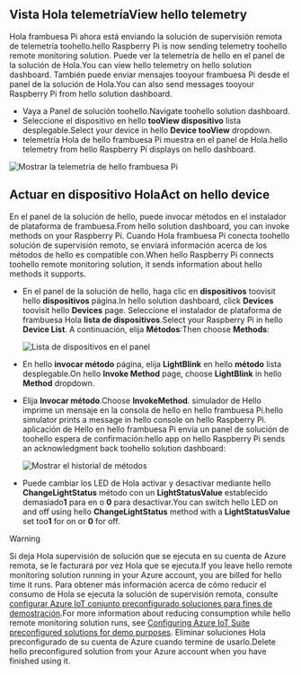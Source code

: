 ## <a name="view-hello-telemetry"></a><span data-ttu-id="0c515-101">Vista Hola telemetría</span><span class="sxs-lookup"><span data-stu-id="0c515-101">View hello telemetry</span></span>

<span data-ttu-id="0c515-102">Hola frambuesa Pi ahora está enviando la solución de supervisión remota de telemetría toohello.</span><span class="sxs-lookup"><span data-stu-id="0c515-102">hello Raspberry Pi is now sending telemetry toohello remote monitoring solution.</span></span> <span data-ttu-id="0c515-103">Puede ver la telemetría de hello en el panel de la solución de Hola.</span><span class="sxs-lookup"><span data-stu-id="0c515-103">You can view hello telemetry on hello solution dashboard.</span></span> <span data-ttu-id="0c515-104">También puede enviar mensajes tooyour frambuesa Pi desde el panel de la solución de Hola.</span><span class="sxs-lookup"><span data-stu-id="0c515-104">You can also send messages tooyour Raspberry Pi from hello solution dashboard.</span></span>

- <span data-ttu-id="0c515-105">Vaya a Panel de solución toohello.</span><span class="sxs-lookup"><span data-stu-id="0c515-105">Navigate toohello solution dashboard.</span></span>
- <span data-ttu-id="0c515-106">Seleccione el dispositivo en hello **tooView dispositivo** lista desplegable.</span><span class="sxs-lookup"><span data-stu-id="0c515-106">Select your device in hello **Device tooView** dropdown.</span></span>
- <span data-ttu-id="0c515-107">telemetría Hola de hello frambuesa Pi muestra en el panel de Hola.</span><span class="sxs-lookup"><span data-stu-id="0c515-107">hello telemetry from hello Raspberry Pi displays on hello dashboard.</span></span>

![Mostrar la telemetría de hello frambuesa Pi][img-telemetry-display]

## <a name="act-on-hello-device"></a><span data-ttu-id="0c515-109">Actuar en dispositivo Hola</span><span class="sxs-lookup"><span data-stu-id="0c515-109">Act on hello device</span></span>

<span data-ttu-id="0c515-110">En el panel de la solución de hello, puede invocar métodos en el instalador de plataforma de frambuesa.</span><span class="sxs-lookup"><span data-stu-id="0c515-110">From hello solution dashboard, you can invoke methods on your Raspberry Pi.</span></span> <span data-ttu-id="0c515-111">Cuando Hola frambuesa Pi conecta toohello solución de supervisión remoto, se enviará información acerca de los métodos de hello es compatible con.</span><span class="sxs-lookup"><span data-stu-id="0c515-111">When hello Raspberry Pi connects toohello remote monitoring solution, it sends information about hello methods it supports.</span></span>

- <span data-ttu-id="0c515-112">En el panel de la solución de hello, haga clic en **dispositivos** toovisit hello **dispositivos** página.</span><span class="sxs-lookup"><span data-stu-id="0c515-112">In hello solution dashboard, click **Devices** toovisit hello **Devices** page.</span></span> <span data-ttu-id="0c515-113">Seleccione el instalador de plataforma de frambuesa Hola **lista de dispositivos**.</span><span class="sxs-lookup"><span data-stu-id="0c515-113">Select your Raspberry Pi in hello **Device List**.</span></span> <span data-ttu-id="0c515-114">A continuación, elija **Métodos**:</span><span class="sxs-lookup"><span data-stu-id="0c515-114">Then choose **Methods**:</span></span>

    ![Lista de dispositivos en el panel][img-list-devices]

- <span data-ttu-id="0c515-116">En hello **invocar método** página, elija **LightBlink** en hello **método** lista desplegable.</span><span class="sxs-lookup"><span data-stu-id="0c515-116">On hello **Invoke Method** page, choose **LightBlink** in hello **Method** dropdown.</span></span>

- <span data-ttu-id="0c515-117">Elija **Invocar método**.</span><span class="sxs-lookup"><span data-stu-id="0c515-117">Choose **InvokeMethod**.</span></span> <span data-ttu-id="0c515-118">simulador de Hello imprime un mensaje en la consola de hello en hello frambuesa Pi.</span><span class="sxs-lookup"><span data-stu-id="0c515-118">hello simulator prints a message in hello console on hello Raspberry Pi.</span></span> <span data-ttu-id="0c515-119">aplicación de Hello en hello frambuesa Pi envía un panel de solución de toohello espera de confirmación:</span><span class="sxs-lookup"><span data-stu-id="0c515-119">hello app on hello Raspberry Pi sends an acknowledgment back toohello solution dashboard:</span></span>

    ![Mostrar el historial de métodos][img-method-history]

- <span data-ttu-id="0c515-121">Puede cambiar los LED de Hola activar y desactivar mediante hello **ChangeLightStatus** método con un **LightStatusValue** establecido demasiado**1** para en o **0** para desactivar.</span><span class="sxs-lookup"><span data-stu-id="0c515-121">You can switch hello LED on and off using hello **ChangeLightStatus** method with a **LightStatusValue** set too**1** for on or **0** for off.</span></span>

> [!WARNING]
> <span data-ttu-id="0c515-122">Si deja Hola supervisión de solución que se ejecuta en su cuenta de Azure remota, se le facturará por vez Hola que se ejecuta.</span><span class="sxs-lookup"><span data-stu-id="0c515-122">If you leave hello remote monitoring solution running in your Azure account, you are billed for hello time it runs.</span></span> <span data-ttu-id="0c515-123">Para obtener más información acerca de cómo reducir el consumo de Hola se ejecuta la solución de supervisión remota, consulte [configurar Azure IoT conjunto preconfigurado soluciones para fines de demostración][lnk-demo-config].</span><span class="sxs-lookup"><span data-stu-id="0c515-123">For more information about reducing consumption while hello remote monitoring solution runs, see [Configuring Azure IoT Suite preconfigured solutions for demo purposes][lnk-demo-config].</span></span> <span data-ttu-id="0c515-124">Eliminar soluciones Hola preconfigurado de su cuenta de Azure cuando termine de usarlo.</span><span class="sxs-lookup"><span data-stu-id="0c515-124">Delete hello preconfigured solution from your Azure account when you have finished using it.</span></span>


[img-telemetry-display]: media/iot-suite-raspberry-pi-kit-view-telemetry-simulator/telemetry.png
[img-list-devices]: media/iot-suite-raspberry-pi-kit-view-telemetry-simulator/listdevices.png
[img-method-history]: media/iot-suite-raspberry-pi-kit-view-telemetry-simulator/methodhistory.png

[lnk-demo-config]: https://github.com/Azure/azure-iot-remote-monitoring/blob/master/Docs/configure-preconfigured-demo.md